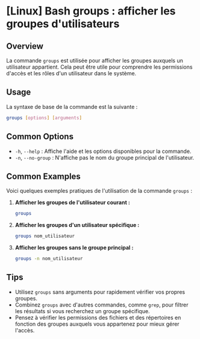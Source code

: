 # [Linux] Bash groups : afficher les groupes d'utilisateurs

## Overview
La commande `groups` est utilisée pour afficher les groupes auxquels un utilisateur appartient. Cela peut être utile pour comprendre les permissions d'accès et les rôles d'un utilisateur dans le système.

## Usage
La syntaxe de base de la commande est la suivante :

```bash
groups [options] [arguments]
```

## Common Options
- `-h`, `--help` : Affiche l'aide et les options disponibles pour la commande.
- `-n`, `--no-group` : N'affiche pas le nom du groupe principal de l'utilisateur.

## Common Examples
Voici quelques exemples pratiques de l'utilisation de la commande `groups` :

1. **Afficher les groupes de l'utilisateur courant :**

   ```bash
   groups
   ```

2. **Afficher les groupes d'un utilisateur spécifique :**

   ```bash
   groups nom_utilisateur
   ```

3. **Afficher les groupes sans le groupe principal :**

   ```bash
   groups -n nom_utilisateur
   ```

## Tips
- Utilisez `groups` sans arguments pour rapidement vérifier vos propres groupes.
- Combinez `groups` avec d'autres commandes, comme `grep`, pour filtrer les résultats si vous recherchez un groupe spécifique.
- Pensez à vérifier les permissions des fichiers et des répertoires en fonction des groupes auxquels vous appartenez pour mieux gérer l'accès.